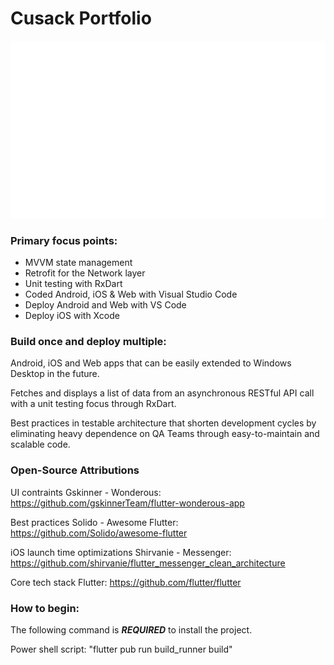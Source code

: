 # Cusack Portfolio

![Demo Animation](https://github.com/jmcusac/CuSoft-Flutter-Portfolio/blob/main/graphics/Flutter-Animation.gif?raw=true)
  
### Primary focus points:

* MVVM state management
* Retrofit for the Network layer
* Unit testing with RxDart
* Coded Android, iOS & Web with Visual Studio Code
* Deploy Android and Web with VS Code 
* Deploy iOS with Xcode
  
### Build once and deploy multiple:

Android, iOS and Web apps that can be easily extended to Windows Desktop in the future.

Fetches and displays a list of data from an asynchronous RESTful API call with a unit testing focus through RxDart.

Best practices in testable architecture that shorten development cycles by eliminating heavy dependence on QA Teams through easy-to-maintain and scalable code.

### Open-Source Attributions

UI contraints
Gskinner - Wonderous: https://github.com/gskinnerTeam/flutter-wonderous-app

Best practices
Solido - Awesome Flutter: https://github.com/Solido/awesome-flutter

iOS launch time optimizations
Shirvanie - Messenger: https://github.com/shirvanie/flutter_messenger_clean_architecture

Core tech stack
Flutter: https://github.com/flutter/flutter

### How to begin:

The following command is **_REQUIRED_** to install the project.

Power shell script: "flutter pub run build_runner build"
